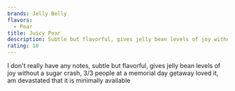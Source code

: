 ```yaml
---
brands: Jelly Belly
flavors:
  - Pear
title: Juicy Pear
description: Subtle but flavorful, gives jelly bean levels of joy without a sugar crash
rating: 10
---
```

I don't really have any notes, subtle but flavorful, gives jelly bean levels of joy without a sugar crash, 3/3 people at a memorial day getaway loved it, am devastated that it is minimally available